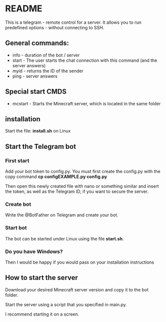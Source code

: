 # README
This is a telegram - remote control for a server.
It allows you to run predefined options - without connecting to SSH.

## General commands:
* info - duration of the bot / server
* start - The user starts the chat connection with this command (and the server answers)
* myid - returns the ID of the sender
* ping - server answers

## Special start CMDS
* mcstart - Starts the Minecraft server, which is located in the same folder

## installation
Start the file: **install.sh** on Linux


## Start the Telegram bot
### First start
Add your bot token to config.py.
You must first create the config.py with the copy command **cp configEXAMPLE.py config.py**

Then open this newly created file with nano or something similar and insert the token, as well as the Telegram ID, if you want to secure the server.

### Create bot

Write the @BotFather on Telegram and create your bot.

### Start bot
The bot can be started under Linux using the file **start.sh**.

### Do you have Windows?

Then I would be happy if you would pass on your installation instructions

## How to start the server
Download your desired Minecraft server version and copy it to the bot folder.

Start the server using a script that you specified in main.py.

I recommend starting it on a screen.
